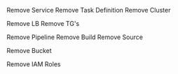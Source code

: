 Remove Service
Remove Task Definition
Remove Cluster

Remove LB
Remove TG's

Remove Pipeline
Remove Build
Remove Source

Remove Bucket

Remove IAM Roles
